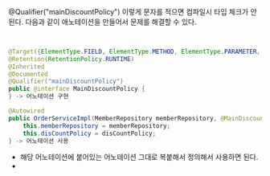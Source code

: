 @Qualifier("mainDiscountPolicy") 이렇게 문자를 적으면
컴파일시 타입 체크가 안된다. 다음과 같이 애노테이션을 만들어서 문제를 해결할 수 있다.


```java 

  
@Target({ElementType.FIELD, ElementType.METHOD, ElementType.PARAMETER, ElementType.TYPE, ElementType.ANNOTATION_TYPE})  
@Retention(RetentionPolicy.RUNTIME)  
@Inherited  
@Documented  
@Qualifier("mainDiscountPolicy")  
public @interface MainDiscountPolicy {  
} -> 어노테이션 구현

@Autowired  
public OrderServiceImpl(MemberRepository memberRepository, @MainDiscountPolicy DisCountPolicy disCountPolicy) {  
    this.memberRepository = memberRepository;  
    this.disCountPolicy = disCountPolicy;  
} -> 어노테이션 사용

```

- 해당 어노테이션에 붙어있는 어노테이션 그대로 복붙해서 정의해서 사용하면 된다.
- 